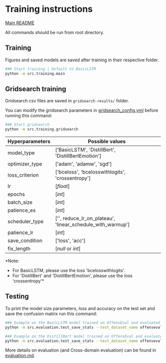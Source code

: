 # Training instructions

[Main README](../README.md)

All commands should be run from root directory.

## Training

Figures and saved models are saved after training in their respective folder.

```bash
### Start training | Default to BasicLSTM
python -m src.training.main
```


## Gridsearch training

Gridsearch csv files are saved in `gridsearch-results/` folder.

You can modify the gridsearch parameters in [gridsearch_config.yml](../gridsearch_config.yml) before running this command:

```bash
### Start gridsearch
python -m src.training.gridsearch
```

| Hyperparameters      | Possible values |
| ----------- | ----------- |
| model_type  | ['BasicLSTM', 'DistillBert', 'DistillBertEmotion']       |
| optimizer_type   | ['adam', 'adamw', 'sgd']        |
| loss_criterion   | ['bceloss', 'bcelosswithlogits', 'crossentropy']        |
| lr   | [*float*]        |
| epochs   | [*int*]        |
| batch_size   | [*int*]        |
| patience_es   | [*int*]        |
| scheduler_type   | ['', reduce_lr_on_plateau', <br />'linear_schedule_with_warmup']        |
| patience_lr   | [*int*]        |
| save_condition   | ['loss', 'acc']        |
| fix_length   | [*null* or *int*]        |

*Note: 
- For BasicLSTM, please use the loss 'bcelosswithlogits'. 
- For 'DistillBert' and 'DistillBertEmotion', please use the loss 'crossentropy'*

## Testing

To print the model size parameters, loss and accuracy on the test set and save the confusion matrix run this command:

```bash
### Example on the BasicLSTM model trained on OffensEval and evaluated on OffensEval
python -m src.evaluation.test_save_stats --test_dataset_name offenseval --model BasicLSTM --saved_model_path saved-models/BasicLSTM_2022-03-07_18-08-17_trained_testAcc=0.7155.pth --loss_criterion bcelosswithlogits --only_test 1
```

```bash
### Example on the DistillBert model trained on OffensEval and evaluated on OffensEval
python -m src.evaluation.test_save_stats --test_dataset_name offenseval --model DistillBert --saved_model_path saved-models/DistillBert_2022-04-15_02-48-34_trained_testAcc=0.8026.pth --loss_criterion crossentropy --only_test 1
```

More details on evaluation (and Cross-domain evaluation) can be found in [evaluation.md](../docs/evaluation.md).
